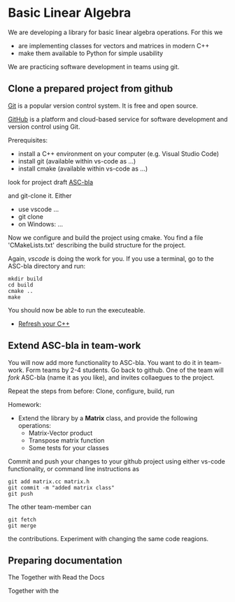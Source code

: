 # Basic Linear Algebra

We are developing a library for basic linear algebra operations. For this we
* are implementing classes for vectors and matrices in modern C++
* make them available to Python for simple usability

We are practicing software development in teams using git.


## Clone a prepared project from github

[Git](https://git-scm.com) is a popular version control system. It is free and open source.

[GitHub](https://github.com) is a platform and cloud-based service for software development and version control using Git.


Prerequisites:
* install a C++ environment on your computer (e.g. Visual Studio Code)
* install git (available within vs-code as ...)
* install cmake (available within vs-code as ...)

look for project draft 
[ASC-bla](https://github.com/JSchoeberl/ASC-bla)

and git-clone it. Either
* use vscode ...
* git clone <copy git link>
* on Windows: ...


Now we configure and build the project using cmake.
You find a file 'CMakeLists.txt' describing the build structure for the project.

Again, *vscode* is doing the work for you. If you use a terminal, go to the ASC-bla directory and run:

    mkdir build
    cd build
    cmake ..
    make
    

You should now be able to run the executeable.

- [Refresh your C++](bla-explainCpp.md)


## Extend ASC-bla in team-work

You will now add more functionality to ASC-bla. You want to do it in team-work.
Form teams by 2-4 students. Go back to github. One of the team will *fork* ASC-bla (name it as you like),
and invites collaegues to the project.

Repeat the steps from before: Clone, configure, build, run

Homework:

 * Extend the library by a **Matrix** class, and provide the following operations:
   - Matrix-Vector product
   - Transpose matrix function
   - Some tests for your classes

Commit and push your changes to your github project using either vs-code functionality, or command line instructions as

    git add matrix.cc matrix.h
    git commit -m "added matrix class"
    git push
 

The other team-member can 

    git fetch
    git merge 

the contributions. Experiment with changing the same code reagions. 

## Preparing documentation

The Together with 
Read the Docs

Together with the 








